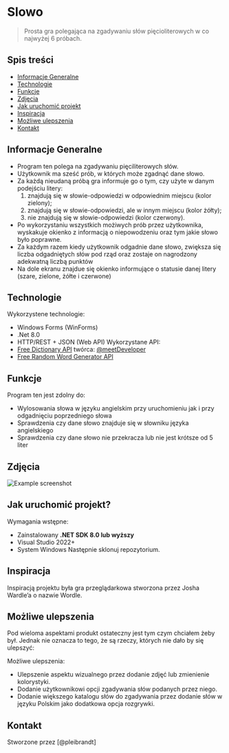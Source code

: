 # Slowo
> Prosta gra polegająca na zgadywaniu słów pięcioliterowych w co najwyżej 6 próbach.

## Spis treści
* [Informacje Generalne](#informacje-generalne)
* [Technologie](#technologie)
* [Funkcje](#funkcje)
* [Zdjęcia](#zdjęcia)
* [Jak uruchomić projekt](#jak-uruchomić-projekt)
* [Inspiracja](#inspiracja)
* [Możliwe ulepszenia](#możliwe-ulepszenia)
* [Kontakt](#kontakt)


## Informacje Generalne
- Program ten polega na zgadywaniu pięciliterowych słów.
- Użytkownik ma sześć prób, w których może zgadnąć dane słowo.
- Za każdą nieudaną próbą gra informuje go o tym, czy użyte w danym podejściu litery:
  1. znajdują się w słowie-odpowiedzi w odpowiednim miejscu (kolor zielony);
  2. znajdują się w słowie-odpowiedzi, ale w innym miejscu (kolor żółty);
  3. nie znajdują się w słowie-odpowiedzi (kolor czerwony).
- Po wykorzystaniu wszystkich możiwych prób przez użytkownika, wyskakuje okienko z informacją o niepowodzeniu oraz tym jakie słowo było poprawne.
- Za każdym razem kiedy użytkownik odgadnie dane słowo, zwiększa się liczba odgadniętych słów pod rząd oraz zostaje on nagrodzony adekwatną liczbą punktów
- Na dole ekranu znajdue się okienko informujące o statusie danej litery (szare, zielone, żółte i czerwone)

## Technologie
Wykorzystene technologie:
- Windows Forms (WinForms)
- .Net 8.0
- HTTP/REST + JSON (Web API)
Wykorzystane API:
- [Free Dictionary API](https://dictionaryapi.dev) twórca: [@meetDeveloper](https://github.com/meetDeveloper)
- [Free Random Word Generator API](https://random-word-api.vercel.app)


## Funkcje
Program ten jest zdolny do:
- Wylosowania słowa w języku angielskim przy uruchomieniu jak i przy odgadnięciu poprzedniego słowa
- Sprawdzenia czy dane słowo znajduje się w słowniku języka angielskiego
- Sprawdzenia czy dane słowo nie przekracza lub nie jest krótsze od 5 liter


## Zdjęcia
![Example screenshot](./img/screenshot.png)
<!-- If you have screenshots you'd like to share, include them here. -->


## Jak uruchomić projekt?
Wymagania wstępne:
- Zainstalowany **.NET SDK 8.0 lub wyższy**
- Visual Studio 2022+
- System Windows
Następnie sklonuj repozytorium.


## Inspiracja
Inspiracją projektu była gra przeglądarkowa stworzona przez Josha Wardle’a o nazwie Wordle.


## Możliwe ulepszenia
Pod wieloma aspektami produkt ostateczny jest tym czym chciałem żeby był. Jednak nie oznacza to tego, że są rzeczy, których nie dało by się ulepszyć:

Możliwe ulepszenia:
- Ulepszenie aspektu wizualnego przez dodanie zdjęć lub zmienienie kolorystyki.
- Dodanie użytkownikowi opcji zgadywania słów podanych przez niego.
- Dodanie większego katalogu słów do zgadywania przez dodanie słów w języku Polskim jako dodatkowa opcja rozgrywki.


## Kontakt
Stworzone przez [@pleibrandt]
